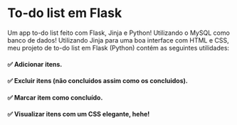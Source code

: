 # To-do list em Flask
Um app to-do list feito com Flask, Jinja e Python! Utilizando o MySQL como banco de dados!
Utilizando Jinja para uma boa interface com HTML e CSS, meu projeto de to-do list em Flask (Python) contém as seguintes utilidades:
#### ✅ Adicionar itens.
#### ✅ Excluir itens (não concluidos assim como os concluidos).
#### ✅ Marcar item como concluído.
#### ✅ Visualizar itens com um CSS elegante, hehe!


